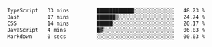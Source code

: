 <!--START_SECTION:waka-->

```txt
TypeScript   33 mins         ████████████░░░░░░░░░░░░░   48.23 %
Bash         17 mins         ██████▒░░░░░░░░░░░░░░░░░░   24.74 %
CSS          14 mins         █████░░░░░░░░░░░░░░░░░░░░   20.17 %
JavaScript   4 mins          █▓░░░░░░░░░░░░░░░░░░░░░░░   06.83 %
Markdown     0 secs          ░░░░░░░░░░░░░░░░░░░░░░░░░   00.03 %
```

<!--END_SECTION:waka--> 
 
